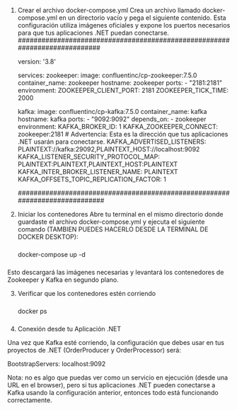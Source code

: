 1. Crear el archivo docker-compose.yml
  Crea un archivo llamado docker-compose.yml en un directorio vacío y pega el siguiente contenido. Esta configuración utiliza imágenes oficiales y expone los puertos necesarios para que tus aplicaciones .NET puedan conectarse.
    ###########################################################################  

    version: '3.8'

    services:
      zookeeper:
        image: confluentinc/cp-zookeeper:7.5.0
        container_name: zookeeper
        hostname: zookeeper
        ports:
          - "2181:2181"
        environment:
          ZOOKEEPER_CLIENT_PORT: 2181
          ZOOKEEPER_TICK_TIME: 2000

      kafka:
        image: confluentinc/cp-kafka:7.5.0
        container_name: kafka
        hostname: kafka
        ports:
          - "9092:9092"
        depends_on:
          - zookeeper
        environment:
          KAFKA_BROKER_ID: 1
          KAFKA_ZOOKEEPER_CONNECT: zookeeper:2181
          # Advertencia: Esta es la dirección que tus aplicaciones .NET usarán para conectarse.
          KAFKA_ADVERTISED_LISTENERS: PLAINTEXT://kafka:29092,PLAINTEXT_HOST://localhost:9092
          KAFKA_LISTENER_SECURITY_PROTOCOL_MAP: PLAINTEXT:PLAINTEXT,PLAINTEXT_HOST:PLAINTEXT
          KAFKA_INTER_BROKER_LISTENER_NAME: PLAINTEXT
          KAFKA_OFFSETS_TOPIC_REPLICATION_FACTOR: 1

    ############################################################################

2. Iniciar los contenedores
  Abre tu terminal en el mismo directorio donde guardaste el archivo docker-compose.yml y ejecuta el siguiente comando (TAMBIEN PUEDES HACERLO DESDE LA TERMINAL DE DOCKER DESKTOP):

    ###

    docker-compose up -d

    ###

  Esto descargará las imágenes necesarias y levantará los contenedores de Zookeeper y Kafka en segundo plano.

3. Verificar que los contenedores estén corriendo

    ###

    docker ps

    ###
    
4. Conexión desde tu Aplicación .NET

  Una vez que Kafka esté corriendo, la configuración que debes usar en tus proyectos de .NET (OrderProducer y OrderProcessor) será:

  BootstrapServers: localhost:9092

  Nota: no es algo que puedas ver como un servicio en ejecución (desde una URL en el browser), pero si tus aplicaciones .NET pueden conectarse a Kafka usando la configuración anterior, entonces todo está funcionando correctamente.